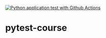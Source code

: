 [![Python application test with Github Actions](https://github.com/Vuorenheimo/pytest-course/actions/workflows/testing-ci.yml/badge.svg)](https://github.com/Vuorenheimo/pytest-course/actions/workflows/testing-ci.yml)

# pytest-course
